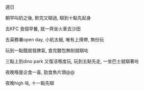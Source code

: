 週日

朝早叫奶之後, 飲完又瞓過, 瞓到十點先起身

去KFC 食個早餐, 就一齊坐火車去沙田

去渠務署open day, 小航太細, 唯有上揹帶, 無份玩

玩到一點餓就發脾氣, 食完麵包無耐就瞓咗

三點上到dino park 又復活喺度玩, 玩到五點先走, 一坐巴士就瞓著咗

夜晚喺屋企食一喜, 勁食魚片頭@@

夜晚high 咗, 十一點先瞓
